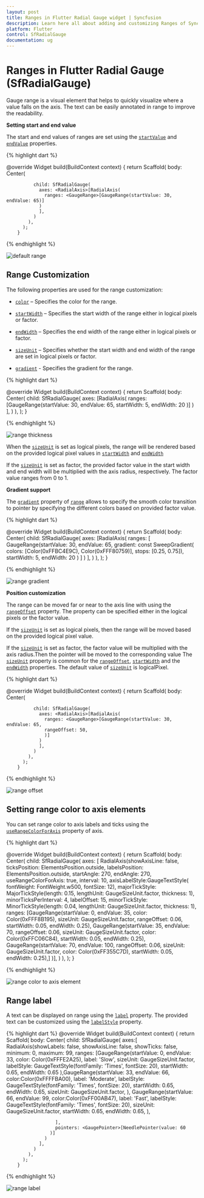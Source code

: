 ```yaml
---
layout: post
title: Ranges in Flutter Radial Gauge widget | Syncfusion
description: Learn here all about adding and customizing Ranges of Syncfusion Flutter Radial Gauge (SfRadialGauge) widget and more.
platform: Flutter
control: SfRadialGauge
documentation: ug
---
```


# Ranges in Flutter Radial Gauge (SfRadialGauge)

Gauge range is a visual element that helps to quickly visualize where a value falls on the axis. The text can be easily annotated in range to improve the readability.

**Setting start and end value**

The start and end values of ranges are set using the [`startValue`](https://pub.dev/documentation/syncfusion_flutter_gauges/latest/gauges/GaugeRange/startValue.html) and [`endValue`](https://pub.dev/documentation/syncfusion_flutter_gauges/latest/gauges/GaugeRange/endValue.html) properties.

{% highlight dart %}

@override
Widget build(BuildContext context) {
  return Scaffold(
    body: Center(

              child: SfRadialGauge(
                axes: <RadialAxis>[RadialAxis( 
                  ranges: <GaugeRange>[GaugeRange(startValue: 30, endValue: 65)]
                )
                ],
              )
            ),
          );
        }


{% endhighlight %}

![default range](images/range/range_default.jpg)

## Range Customization

The following properties are used for the range customization:

* [`color`](https://pub.dev/documentation/syncfusion_flutter_gauges/latest/gauges/GaugeRange/color.html) – Specifies the color for the range.

* [`startWidth`](https://pub.dev/documentation/syncfusion_flutter_gauges/latest/gauges/GaugeRange/startWidth.html) – Specifies the start width of the range either in logical pixels or factor.

* [`endWidth`](https://pub.dev/documentation/syncfusion_flutter_gauges/latest/gauges/GaugeRange/endWidth.html) – Specifies the end width of the range either in logical pixels or factor.

* [`sizeUnit`](https://pub.dev/documentation/syncfusion_flutter_gauges/latest/gauges/GaugeRange/sizeUnit.html) – Specifies whether the start width and end width of the range are set in logical pixels or factor.

* [`gradient`](https://pub.dev/documentation/syncfusion_flutter_gauges/latest/gauges/GaugeRange/gradient.html) - Specifies the gradient for the range.

{% highlight dart %}

@override
Widget build(BuildContext context) {
  return Scaffold(
    body: Center(
              child: SfRadialGauge(
                axes: <RadialAxis>[RadialAxis( 
                  ranges: <GaugeRange>[GaugeRange(startValue: 30, endValue: 65,
                    startWidth: 5, endWidth: 20
                  )]
                )
                ],
              )
            ),
          );
        }

{% endhighlight %}

![range thickness](images/range/range_thickness.jpg)

When the [`sizeUnit`](https://pub.dev/documentation/syncfusion_flutter_gauges/latest/gauges/GaugeRange/sizeUnit.html) is set as logical pixels, the range will be rendered based on the provided logical pixel values in [`startWidth`](https://pub.dev/documentation/syncfusion_flutter_gauges/latest/gauges/GaugeRange/startWidth.html) and [`endWidth`](https://pub.dev/documentation/syncfusion_flutter_gauges/latest/gauges/GaugeRange/endWidth.html)

If the [`sizeUnit`](https://pub.dev/documentation/syncfusion_flutter_gauges/latest/gauges/GaugeRange/sizeUnit.html) is set as factor, the provided factor value in the start width and end width will be multiplied with the axis radius, respectively. The factor value ranges from 0 to 1.

**Gradient support**

 The [`gradient`](https://pub.dev/documentation/syncfusion_flutter_gauges/latest/gauges/GaugeRange/gradient.html) property of [`range`](https://pub.dev/documentation/syncfusion_flutter_gauges/latest/gauges/GaugeRange-class.html) allows to specify the smooth color transition to pointer by specifying the different colors based on provided factor value.

{% highlight dart %}

@override
Widget build(BuildContext context) {
  return Scaffold(
      body: Center(
          child: SfRadialGauge(
            axes: <RadialAxis>[RadialAxis(
                ranges: <GaugeRange>[
                  GaugeRange(startValue: 30,
                      endValue: 65,
                      gradient: const SweepGradient(
                          colors: <Color>[Color(0xFFBC4E9C), Color(0xFFF80759)],
                          stops: <double>[0.25, 0.75]),
                      startWidth: 5,
                      endWidth: 20
                  )
                ]
            )
            ],
          )
      ),
    );
  }

{% endhighlight %}

![range gradient](images/range/range_gradient.jpg)

**Position customization**

 The range can be moved far or near to the axis line with using the [`rangeOffset`](https://pub.dev/documentation/syncfusion_flutter_gauges/latest/gauges/GaugeRange/rangeOffset.html) property. The property can be specified either in the logical pixels or the factor value.

If the [`sizeUnit`](https://pub.dev/documentation/syncfusion_flutter_gauges/latest/gauges/GaugeRange/sizeUnit.html) is set as logical pixels, then the range will be moved based on the provided logical pixel value.

If the [`sizeUnit`](https://pub.dev/documentation/syncfusion_flutter_gauges/latest/gauges/GaugeRange/sizeUnit.html) is set as factor, the factor value will be multiplied with the axis radius.Then the pointer will be moved to the corresponding value
The [`sizeUnit`](https://pub.dev/documentation/syncfusion_flutter_gauges/latest/gauges/GaugeRange/sizeUnit.html) property is common for the [`rangeOffset`](https://pub.dev/documentation/syncfusion_flutter_gauges/latest/gauges/GaugeRange/rangeOffset.html), [`startWidth`](https://pub.dev/documentation/syncfusion_flutter_gauges/latest/gauges/GaugeRange/startWidth.html) and the [`endWidth`](https://pub.dev/documentation/syncfusion_flutter_gauges/latest/gauges/GaugeRange/endWidth.html) properties. The default value of [`sizeUnit`](https://pub.dev/documentation/syncfusion_flutter_gauges/latest/gauges/GaugeRange/sizeUnit.html) is logicalPixel.

{% highlight dart %}

@override
Widget build(BuildContext context) {
  return Scaffold(
    body: Center(

              child: SfRadialGauge(
                axes: <RadialAxis>[RadialAxis(
                  ranges: <GaugeRange>[GaugeRange(startValue: 30, endValue: 65,
                  rangeOffset: 50,
                  )]
                )
                ],
              )
            ),
          );
        }
 
{% endhighlight %}

![range offset](images/range/range_offset.jpg)

## Setting range color to axis elements

You can set range color to axis labels and ticks using the [`useRangeColorForAxis`](https://pub.dev/documentation/syncfusion_flutter_gauges/latest/gauges/RadialAxis/useRangeColorForAxis.html) property of axis.

{% highlight dart %}

@override
Widget build(BuildContext context) {
  return Scaffold(
    body: Center(
              child: SfRadialGauge(
                axes: <RadialAxis>[
                  RadialAxis(showAxisLine: false, 
                      ticksPosition: ElementsPosition.outside,
                      labelsPosition: ElementsPosition.outside,
                      startAngle: 270, endAngle: 270, useRangeColorForAxis: true,
                       interval: 10,
                      axisLabelStyle:GaugeTextStyle(
                          fontWeight: FontWeight.w500,
                          fontSize: 12),
                      majorTickStyle: MajorTickStyle(length: 0.15,
                          lengthUnit: GaugeSizeUnit.factor,
                          thickness: 1),
                      minorTicksPerInterval: 4, labelOffset: 15,
                      minorTickStyle: MinorTickStyle(length: 0.04,
                          lengthUnit: GaugeSizeUnit.factor,
                          thickness: 1),
                      ranges: <GaugeRange>[GaugeRange(startValue: 0, endValue: 35,
                          color: Color(0xFFF8B195),
                          sizeUnit: GaugeSizeUnit.factor,
                          rangeOffset: 0.06,
                          startWidth: 0.05, endWidth: 0.25),
                        GaugeRange(startValue: 35, endValue: 70,
                            rangeOffset: 0.06,
                            sizeUnit: GaugeSizeUnit.factor,
                            color: Color(0xFFC06C84),
                            startWidth: 0.05, endWidth: 0.25),
                        GaugeRange(startValue: 70, endValue: 100,
                            rangeOffset: 0.06,
                            sizeUnit: GaugeSizeUnit.factor,
                            color: Color(0xFF355C7D),
                            startWidth: 0.05, endWidth: 0.25),]
                )],
              )
            ),
          );
        }

{% endhighlight %}

![range color to axis element](images/range/range_axislabels.jpg)

## Range label

A text can be displayed on range using the [`label`](https://pub.dev/documentation/syncfusion_flutter_gauges/latest/gauges/GaugeRange/label.html) property. The provided text can be customized using the [`labelStyle`](https://pub.dev/documentation/syncfusion_flutter_gauges/latest/gauges/GaugeRange/labelStyle.html) property.

{% highlight dart %}
@override
Widget build(BuildContext context) {
  return Scaffold(
    body: Center(
              child: SfRadialGauge(
                axes:<RadialAxis>[
                  RadialAxis(showLabels: false, showAxisLine: false, showTicks: false,
                      minimum: 0, maximum: 99, 
                      ranges: <GaugeRange>[GaugeRange(startValue: 0, endValue: 33,
                          color: Color(0xFFFE2A25), label: 'Slow',
                          sizeUnit: GaugeSizeUnit.factor,
                          labelStyle: GaugeTextStyle(fontFamily: 'Times', fontSize:  20),
                          startWidth: 0.65, endWidth: 0.65
                      ),GaugeRange(startValue: 33, endValue: 66,
                        color:Color(0xFFFFBA00), label: 'Moderate',
                        labelStyle: GaugeTextStyle(fontFamily: 'Times', fontSize:   20),
                        startWidth: 0.65, endWidth: 0.65, sizeUnit: GaugeSizeUnit.factor,
                      ),
                        GaugeRange(startValue: 66, endValue: 99,
                          color:Color(0xFF00AB47), label: 'Fast',
                          labelStyle: GaugeTextStyle(fontFamily: 'Times', fontSize:   20),
                          sizeUnit: GaugeSizeUnit.factor,
                          startWidth: 0.65, endWidth: 0.65,
                        ),

                      ],
                      pointers: <GaugePointer>[NeedlePointer(value: 60
                    )]
                  )
                ],
              )
            ),
          );
        }

{% endhighlight %}

![range label](images/range/range_datalabel.jpg)



